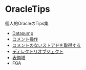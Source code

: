 # OracleTips
個人的OracleのTips集

* [Datapump](Others/Datapump.md)
* [コメント操作](SQL/CommentsOnTable.md)
* [コメントのないストアドを取得する](SQL/getNoCommentPlsql.md)
* [ディレクトリオブジェクト](SQL/DireCtoryObject.md)
* [表領域](SQL/TableSpace.md)
* FGA


